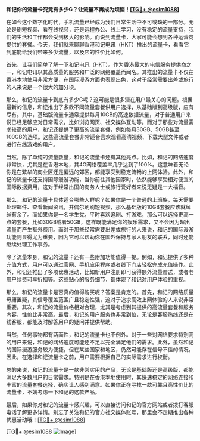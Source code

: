 **和记你的流量卡究竟有多少G？让流量不再成为烦恼！[[TG💪+ @esim1088](https://t.me/s/esim1088)]**

在如今这个数字化时代，手机流量已经成为我们日常生活中不可或缺的一部分。无论是刷短视频、看在线视频，还是远程办公、线上学习，没有稳定的流量支持，我们的生活和工作都会受到极大的影响。而说到流量卡，大家可能会想到各种运营商提供的套餐。今天，我们就来聊聊香港和记电讯（HKT）推出的流量卡，看看它到底能给我们带来多少流量，以及它的性价比如何。

首先，让我们简单了解一下和记电讯（HKT）。作为香港最大的电信服务提供商之一，和记电讯以其高质量的服务和广泛的网络覆盖而闻名。其推出的流量卡不仅在香港本地使用非常方便，在国际漫游方面也表现出色，这对于经常需要出差或旅行的人来说是一个很大的加分项。

那么，和记的流量卡到底有多少G呢？这可能是很多潜在用户最关心的问题。根据最新的信息，和记推出了多款不同流量套餐供用户选择，从基础版到高级版，应有尽有。其中，基础版流量卡通常提供每月10GB的高速数据流量，对于普通用户来说已经足够应对日常需求，比如浏览网页、社交媒体互动等。而对于那些对流量需求较高的用户，和记还提供了更高的流量套餐，例如每月30GB、50GB甚至100GB的选项。这些高流量套餐非常适合喜欢观看高清视频、下载大型文件或者进行在线游戏的用户。

当然，除了单纯的流量数量，和记的流量卡还有其他亮点。比如，和记的网络速度非常快，尤其是在香港本地，其4G网络覆盖率几乎达到了100%。这意味着无论你是在繁华的商业区还是偏远的郊区，都能享受到稳定流畅的上网体验。此外，和记的流量卡还支持国际漫游功能，当你前往其他国家时，依然能够享受相对便宜的国际数据费用，这对于经常出国的商务人士或旅行爱好者来说无疑是一大福音。

那么，和记的流量卡具体适合哪些人群呢？如果你是一个普通的上班族，每天需要处理邮件、查看新闻资讯，并偶尔刷刷短视频，那么基础版的10GB套餐应该就绰绰有余了。而如果你是一名学生党，平时喜欢追剧、打游戏，那么可以选择更高一点的套餐，比如30GB或者50GB，这样既能满足你的娱乐需求，又不会因为超出流量而产生额外费用。而对于那些经常需要出差或旅行的人来说，和记的国际漫游功能则显得尤为重要，因为它可以帮助你在国外保持与家人朋友的联系，同时还能继续处理工作事务。

除了流量本身，和记的流量卡还有一些附加功能值得一提。例如，和记提供了多种充值方式，用户可以通过官网、手机应用程序或者线下门店轻松完成充值操作。此外，和记还推出了多项优惠活动，比如新用户注册即可获得额外流量赠送，或者老用户续费可享折扣等。这些贴心的服务细节，都体现了和记对用户体验的重视。

那么，和记的流量卡是否真的值得购买呢？答案是肯定的。首先，和记的网络质量毋庸置疑，其信号覆盖范围广且稳定性强，这对于追求高效上网体验的人来说非常重要。其次，和记的流量价格相对合理，尤其是考虑到其提供的高流量套餐和服务内容，性价比非常高。最后，和记的用户服务也非常到位，无论是客服热线还是在线客服，都能及时解答用户的疑问并提供帮助。

当然，任何事物都有两面性，和记的流量卡也不例外。对于一些对网络要求特别高的用户来说，和记的网络速度可能还不足以完全满足他们的需求。此外，虽然和记的国际漫游服务较为便捷，但在某些国家和地区，仍然可能存在信号不佳的情况。因此，在选择和记流量卡之前，用户需要根据自己的实际需求进行权衡。

总的来说，和记的流量卡是一款非常实用的产品，无论是基础版还是高级版，都能满足大多数用户的日常需求。特别是在香港本地使用时，其快速稳定的网络连接和丰富的流量套餐选择，确实让人感到满意。如果你正在寻找一款可靠且高性价比的流量卡，不妨考虑一下和记的这款产品。

最后，如果你对和记的流量卡感兴趣，可以直接访问和记的官方网站或者拨打客服电话了解更多详情。别忘了关注和记的官方社交媒体账号，那里会不定期推出各种优惠活动哦！[[TG💪+ @esim1088](https://t.me/s/esim1088)]

[[TG💪+ @esim1088](https://t.me/s/esim1088) ![Image](https://i.postimg.cc/4NQfJmqS/Snipaste-2025-05-13-00-14-12.png)]
